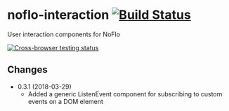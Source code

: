 # noflo-interaction [![Build Status](https://secure.travis-ci.org/noflo/noflo-interaction.png?branch=master)](http://travis-ci.org/noflo/noflo-interaction)

User interaction components for NoFlo

[![Cross-browser testing status](https://saucelabs.com/browser-matrix/noflo-interaction.svg)](https://saucelabs.com/u/noflo-interaction)

## Changes

* 0.3.1 (2018-03-29)
  - Added a generic ListenEvent component for subscribing to custom events on a DOM element
